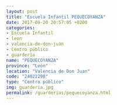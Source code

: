 ```yaml
---
layout: post
title: "Escuela Infantil PEQUECOYANZA"
date: 2017-09-20 20:57:05 +0200
categories:
- Escuela Infantil
- leon
- valencia-de-don-juan
- Centro público
- guarderia
name: "PEQUECOYANZA"
province: "León"
location: "Valencia de Don Juan"
code: "24022298"
type: "Centro público"
img: guarderia.jpg
permalink: /guarderias/pequecoyanza.html
---
```

